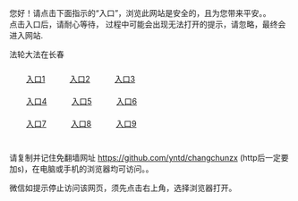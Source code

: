 您好！请点击下面指示的“入口”，浏览此网站是安全的，且为您带来平安。。 <br/>
点击入口后，请耐心等待， 过程中可能会出现无法打开的提示，请忽略，最终会进入网站. </br>

法轮大法在长春<br/>
<div style="padding:10px"><a style="margin:20px" target="_blank" href="https://d2n7dhcm20zs0v.cloudfront.net/2Qpsp?lqgilvee" id="ccLink1" rel="nofollow">入口1</a> <a target="_blank" style="margin:20px" href="https://d1ec7ud9vqijl2.cloudfront.net/2Qpsp?ovfawo" id="ccLink2" rel="nofollow">入口2</a> <a style="margin:20px" target="_blank" href="https://d2d9uff5z3u63s.cloudfront.net/2Qpsp?qhilwtao" id="ccLink3" rel="nofollow">入口3</a></div>

<div style="padding:10px" ><a style="margin:20px" target="_blank" href="https://d2n7dhcm20zs0v.cloudfront.net/2Qpsp?lqgilvee" id="ccLink4" rel="nofollow">入口4</a> <a style="margin:20px" href="https://d1ec7ud9vqijl2.cloudfront.net/2Qpsp?ovfawo" target="_blank" id="ccLink5" rel="nofollow">入口5</a> <a style="margin:20px" href="https://d2d9uff5z3u63s.cloudfront.net/2Qpsp?qhilwtao" target="_blank" id="ccLink6" rel="nofollow">入口6</a></div>

<div style="padding:10px"><a style="margin:20px" target="_blank" href="https://d2n7dhcm20zs0v.cloudfront.net/2Qpsp?lqgilvee" id="ccLink7" rel="nofollow">入口7</a> <a style="margin:20px" href="https://d1ec7ud9vqijl2.cloudfront.net/2Qpsp?ovfawo" target="_blank" id="ccLink8" rel="nofollow">入口8</a> <a style="margin:20px" target="_blank" href="https://d2d9uff5z3u63s.cloudfront.net/2Qpsp?qhilwtao" id="ccLink9" rel="nofollow">入口9</a></div>

<br/>



请复制并记住免翻墙网址 https://github.com/yntd/changchunzx (http后一定要加s)，在电脑或手机的浏览器均可访问。。<br/>

微信如提示停止访问该网页，须先点击右上角，选择浏览器打开。
